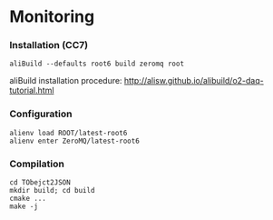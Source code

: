 # Monitoring

### Installation (CC7)
~~~
aliBuild --defaults root6 build zeromq root
~~~

aliBuild installation procedure: http://alisw.github.io/alibuild/o2-daq-tutorial.html

### Configuration
~~~
alienv load ROOT/latest-root6
alienv enter ZeroMQ/latest-root6
~~~

### Compilation
~~~
cd TObejct2JSON
mkdir build; cd build
cmake ...
make -j
~~~
